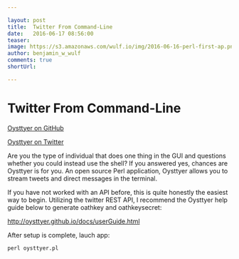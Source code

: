 ```yaml
---

layout: post
title:  Twitter From Command-Line
date:   2016-06-17 08:56:00
teaser:
image: https://s3.amazonaws.com/wulf.io/img/2016-06-16-perl-first-ap.png
author: benjamin_w_wulf
comments: true
shortUrl:

---
```


Twitter From Command-Line
=========================

<a href="http://oysttyer.github.io/oysttyer">Oysttyer on GitHub</a>

<a href="http://twitter.com/oysttyer">Oysttyer on Twitter</a>

Are you the type of individual that does one thing in the GUI and questions whether you could instead use the shell? If you answered yes, chances are Oysttyer is for you. An open source Perl application, Oysttyer allows you to stream tweets and direct messages in the terminal.

If you have not worked with an API before, this is quite honestly the easiest way to begin. Utilizing the twitter REST API, I recommend the Oysttyer help guide below to generate oathkey and oathkeysecret:

<a href="http://oysttyer.github.io/docs/userGuide.html">http://oysttyer.github.io/docs/userGuide.html</a>

After setup is complete, lauch app:

```perl oysttyer.pl```
